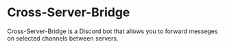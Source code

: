 # Cross-Server-Bridge
Cross-Server-Bridge is a Discord bot that allows you to forward messeges on selected channels between servers. 
